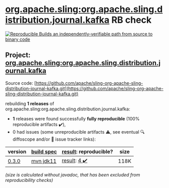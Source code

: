 [org.apache.sling:org.apache.sling.distribution.journal.kafka](https://search.maven.org/artifact/org.apache.sling/org.apache.sling.distribution.journal.kafka/) RB check
=======

[![Reproducible Builds](https://reproducible-builds.org/images/logos/rb.svg) an independently-verifiable path from source to binary code](https://reproducible-builds.org/)

## Project: [org.apache.sling:org.apache.sling.distribution.journal.kafka](https://search.maven.org/artifact/org.apache.sling/org.apache.sling.distribution.journal.kafka/)

Source code: [https://github.com/apache/sling-org-apache-sling-distribution-journal-kafka.git](https://github.com/apache/sling-org-apache-sling-distribution-journal-kafka.git)

rebuilding **1 releases** of org.apache.sling:org.apache.sling.distribution.journal.kafka:
- **1** releases were found successfully **fully reproducible** (100% reproducible artifacts :heavy_check_mark:),
- 0 had issues (some unreproducible artifacts :warning:, see eventual :mag: diffoscope and/or :memo: issue tracker links):

| version | [build spec](/BUILDSPEC.md) | [result](https://reproducible-builds.org/docs/jvm/): reproducible? | size |
| -- | --------- | ------ | -- |
| [0.3.0](https://search.maven.org/artifact/org.apache.sling/org.apache.sling.distribution.journal.kafka/0.3.0/pom) | [mvn jdk11](org.apache.sling.distribution.journal.kafka-0.3.0.buildspec) | [result](org.apache.sling.distribution.journal.kafka-0.3.0.buildinfo): [4 :heavy_check_mark: ](org.apache.sling.distribution.journal.kafka-0.3.0.buildcompare) | 118K |

<i>(size is calculated without javadoc, that has been excluded from reproducibility checks)</i>
